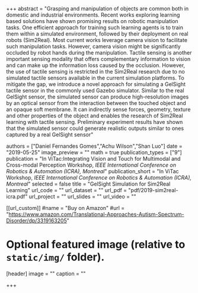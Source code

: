 +++
abstract = "Grasping and manipulation of objects are common both in domestic and industrial environments. Recent works exploring learning based solutions have shown promising results on robotic manipulation tasks. One efficient approach for training such learning agents is to train them within a simulated environment, followed by their deployment on real robots (Sim2Real). Most current works leverage camera vision to facilitate such manipulation tasks. However, camera vision might be significantly occluded by robot hands during the manipulation. Tactile sensing is another important sensing modality that offers complementary information to vision and can make up the information loss caused by the occlusion. However, the use of tactile sensing is restricted in the Sim2Real research due to no simulated tactile sensors available in the current simulation platforms. To mitigate the gap, we introduce a novel approach for simulating a GelSight tactile sensor in the commonly used Gazebo simulator. Similar to the real GelSight sensor, the simulated sensor can produce high-resolution images by an optical sensor from the interaction between the touched object and an opaque soft membrane. It can indirectly sense forces, geometry, texture and other properties of the object and enables the research of Sim2Real learning with tactile sensing. Preliminary experiment results have shown that the simulated sensor could generate realistic outputs similar to ones captured by a real GelSight sensor"

authors = ["Daniel Fernandes Gomes","Achu Wilson","Shan Luo"]
date = "2019-05-25"
image_preview = ""
math = true
publication_types = ["9"]
publication = "In ViTac:Integrating Vision and Touch for Multimodal and Cross-modal Perception Workshop, *IEEE International Conference on Robotics & Automation (ICRA), Montreal*"
publication_short = "In ViTac Workshop, *IEEE International Conference on Robotics & Automation (ICRA), Montreal*"
selected = false
title = "GelSight Simulation for Sim2Real Learning"
url_code = ""
url_dataset = ""
url_pdf = "pdf/2019-sim2real-icra.pdf"
url_project = ""
url_slides = ""
url_video = ""

[[url_custom]]
#name = "Buy on Amazon"
#url = "https://www.amazon.com/Translational-Approaches-Autism-Spectrum-Disorder/dp/3319163205"

# Optional featured image (relative to `static/img/` folder).
[header]
image = ""
caption = ""

+++
